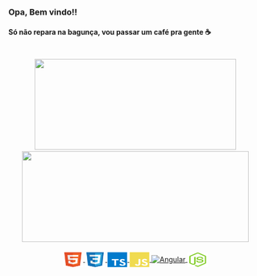 ### Opa, Bem vindo!!
#### Só não repara na bagunça, vou passar um café pra gente ☕
#

<div align="center">
  <a href="https://github.com/weygerus">
  <img height="180em" width="400px"
       src="https://github-readme-stats.vercel.app/api?username=weygerus&show_icons=true&theme=dark&include_all_commits=true&count_private=true"/>
  <img height="180em" width="450px"
       src="https://github-readme-stats.vercel.app/api/top-langs/?username=weygerus&layout=compact&langs_count=16&theme=dark"/>
</div>
<div style="display: inline_block" align="center"><br>
  <img align="center" alt="HTML" height="30" width="40" src="https://raw.githubusercontent.com/devicons/devicon/master/icons/html5/html5-original.svg">
  <img align="center" alt="CSS" height="30" width="40" src="https://raw.githubusercontent.com/devicons/devicon/master/icons/css3/css3-original.svg">
  <img align="center" alt="Ts" height="30" width="40" src="https://raw.githubusercontent.com/devicons/devicon/master/icons/typescript/typescript-plain.svg">
  <img align="center" alt="Js" height="30" width="40" src="https://raw.githubusercontent.com/devicons/devicon/master/icons/javascript/javascript-plain.svg">
  <img align="center" alt="Angular" height="30" width="40" src="https://cdn.jsdelivr.net/gh/devicons/devicon/icons/angularjs/angularjs-original.svg">
  <img align="center" alt="nodejs" height="30" width="40" src="https://raw.githubusercontent.com/devicons/devicon/master/icons/nodejs/nodejs-original.svg">
</div>
